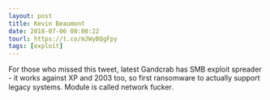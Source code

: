 ```yaml
---
layout: post
title: Kevin Beaumont
date: 2018-07-06 00:00:22
tourl: https://t.co/mJWyBQgFpy
tags: [exploit]
---
```

For those who missed this tweet, latest Gandcrab has SMB exploit spreader - it works against XP and 2003 too, so first ransomware to actually support legacy systems. Module is called network fucker.